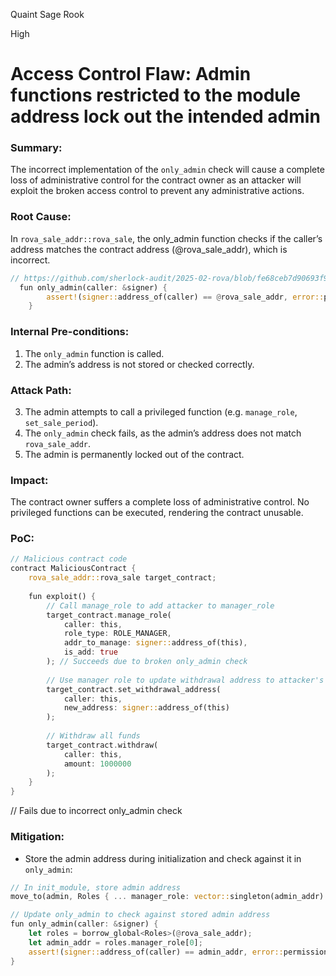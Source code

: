 Quaint Sage Rook

High

# Access Control Flaw: Admin functions restricted to the module address lock out the intended admin

### Summary:
The incorrect implementation of the `only_admin` check will cause a complete loss of administrative control for the contract owner as an attacker will exploit the broken access control to prevent any administrative actions.

### Root Cause:
In `rova_sale_addr::rova_sale`, the only_admin function checks if the caller’s address matches the contract address (@rova_sale_addr), which is incorrect.
```rust
// https://github.com/sherlock-audit/2025-02-rova/blob/fe68ceb7d90693f9be5c7fb94dde130da8d60d9e/rova-movement-contracts/sources/rova_sale.move#L373
  fun only_admin(caller: &signer) {
        assert!(signer::address_of(caller) == @rova_sale_addr, error::permission_denied(ENOT_ADMIN));
    }
```

### Internal Pre-conditions:
1. The `only_admin` function is called.
2. The admin’s address is not stored or checked correctly.

### Attack Path:
3. The admin attempts to call a privileged function (e.g. `manage_role`, `set_sale_period`).
4. The `only_admin` check fails, as the admin’s address does not match `rova_sale_addr`.
5. The admin is permanently locked out of the contract.

### Impact:
The contract owner suffers a complete loss of administrative control. No privileged functions can be executed, rendering the contract unusable.

### PoC:
```rust
// Malicious contract code  
contract MaliciousContract {  
    rova_sale_addr::rova_sale target_contract;  
  
    fun exploit() {  
        // Call manage_role to add attacker to manager_role  
        target_contract.manage_role(  
            caller: this,  
            role_type: ROLE_MANAGER,  
            addr_to_manage: signer::address_of(this),  
            is_add: true  
        ); // Succeeds due to broken only_admin check  
  
        // Use manager role to update withdrawal address to attacker's address  
        target_contract.set_withdrawal_address(  
            caller: this,  
            new_address: signer::address_of(this)  
        );  
  
        // Withdraw all funds  
        target_contract.withdraw(  
            caller: this,  
            amount: 1000000  
        );  
    }  
}  
```
 // Fails due to incorrect only_admin check  

### Mitigation:
- Store the admin address during initialization and check against it in `only_admin`:
```rust
// In init_module, store admin address  
move_to(admin, Roles { ... manager_role: vector::singleton(admin_addr) });  

// Update only_admin to check against stored admin address  
fun only_admin(caller: &signer) {  
    let roles = borrow_global<Roles>(@rova_sale_addr);  
    let admin_addr = roles.manager_role[0];  
    assert!(signer::address_of(caller) == admin_addr, error::permission_denied(ENOT_ADMIN));  
}  
```